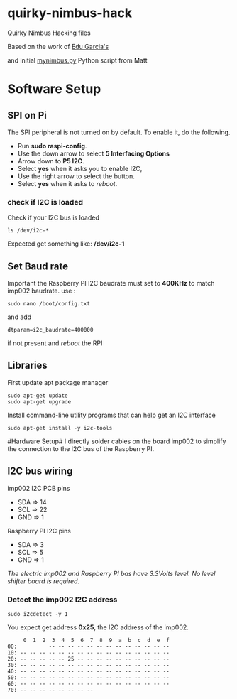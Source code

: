# quirky-nimbus-hack
Quirky Nimbus Hacking files

Based on the work of [Edu Garcia's](http://blog.arcnor.com/quirky-nimbus-hacking/)

and initial [mynimbus.py](https://github.com/r0bin-fr/pirok/blob/master/mynimbus.py) Python script from Matt

# Software Setup #
## SPI on Pi ##
The SPI peripheral is not turned on by default. To enable it, do the following.

* Run **sudo raspi-config**.
* Use the down arrow to select **5 Interfacing Options**
* Arrow down to **P5 I2C**.
* Select **yes** when it asks you to enable I2C,
* Use the right arrow to select the **<Finish>** button.
* Select **yes** when it asks to *reboot*.
  
### check if I2C is loaded ###
Check if your I2C bus is loaded
```
ls /dev/i2c-*
```
Expected get something like: **/dev/i2c-1**

## Set Baud rate ##
Important the Raspberry PI I2C baudrate must set to **400KHz** to match imp002 baudrate.
use :
```
sudo nano /boot/config.txt
```
and add
```
dtparam=i2c_baudrate=400000
```
if not present and *reboot* the RPI

## Libraries ##
First update apt package manager
```
sudo apt-get update
sudo apt-get upgrade
```
Install command-line utility programs that can help get an I2C interface
```
sudo apt-get install -y i2c-tools
```

#Hardware Setup#
I directly solder cables on the board imp002 to simplify the connection to the I2C bus of the Raspberry PI.

## I2C bus wiring ##

imp002 I2C PCB pins
* SDA => 14
* SCL => 22
* GND => 1

Raspberry PI I2C pins
* SDA => 3
* SCL => 5
* GND => 1

*The electric imp002 and Raspberry PI bas have 3.3Volts level. No level shifter board is required.*

### Detect the imp002 I2C address ###
```
sudo i2cdetect -y 1
```
You expect get address **0x25**, the I2C address of the imp002.
```
     0  1  2  3  4  5  6  7  8  9  a  b  c  d  e  f
00:          -- -- -- -- -- -- -- -- -- -- -- -- --
10: -- -- -- -- -- -- -- -- -- -- -- -- -- -- -- --
20: -- -- -- -- -- 25 -- -- -- -- -- -- -- -- -- --
30: -- -- -- -- -- -- -- -- -- -- -- -- -- -- -- --
40: -- -- -- -- -- -- -- -- -- -- -- -- -- -- -- --
50: -- -- -- -- -- -- -- -- -- -- -- -- -- -- -- --
60: -- -- -- -- -- -- -- -- -- -- -- -- -- -- -- --
70: -- -- -- -- -- -- -- --
```
